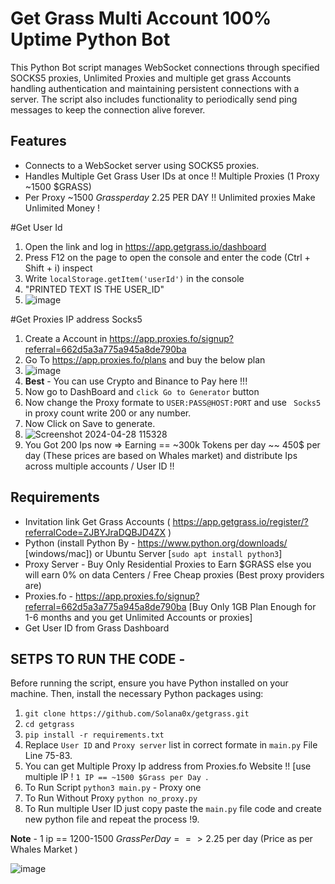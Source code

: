 # Get Grass Multi Account 100% Uptime Python Bot

This Python Bot script manages WebSocket connections through specified SOCKS5 proxies, Unlimited Proxies and multiple get grass Accounts handling authentication and maintaining persistent connections with a server. The script also includes functionality to periodically send ping messages to keep the connection alive forever.

## Features

- Connects to a WebSocket server using SOCKS5 proxies.
- Handles Multiple Get Grass User IDs at once !! Multiple Proxies (1 Proxy ~1500 $GRASS)
- Per Proxy ~1500 $Grass per day ~2.25$ PER DAY !! Unlimited proxies Make Unlimited Money !

#Get User Id 

1. Open the link and log in https://app.getgrass.io/dashboard
2. Press F12 on the page to open the console and enter the code (Ctrl + Shift + i) inspect
3. Write `localStorage.getItem('userId')` in the console
4. "PRINTED TEXT IS THE USER_ID"
5. ![image](https://github.com/Solana0x/getgrass/assets/142747768/099b7ce1-1c56-4709-a9ba-7c45fc65ef2d)

#Get Proxies IP address Socks5 

1. Create a Account in https://app.proxies.fo/signup?referral=662d5a3a775a945a8de790ba
2. Go To https://app.proxies.fo/plans and buy the below plan
3. ![image](https://github.com/Solana0x/getgrass/assets/142747768/3512c651-0f7a-416a-b783-34d2e28bbcee)
4. **Best** - You can use Crypto and Binance to Pay here !!!
5. Now go to DashBoard and `click Go to Generator` button
6. Now change the Proxy formate to ` USER:PASS@HOST:PORT ` and use ` Socks5` in proxy count write 200 or any number.
7. Now Click on Save to generate.
8. ![Screenshot 2024-04-28 115328](https://github.com/Solana0x/getgrass/assets/142747768/859f91ce-a04d-4cb7-a7f6-642d03ef76d6)
9. You Got 200 Ips now => Earning == ~300k Tokens per day ~~ 450$ per day (These prices are based on Whales market) and distribute Ips across multiple accounts / User ID !!

## Requirements

- Invitation link Get Grass Accounts ( https://app.getgrass.io/register/?referralCode=ZJBYJraDQBJD4ZX )
- Python (install Python By - https://www.python.org/downloads/ [windows/mac]) or Ubuntu Server [`sudo apt install python3`]
- Proxy Server - Buy Only Residential Proxies to Earn $GRASS else you will earn 0% on data Centers / Free Cheap proxies (Best proxy providers are)
- Proxies.fo -  https://app.proxies.fo/signup?referral=662d5a3a775a945a8de790ba [Buy Only 1GB Plan Enough for 1-6 months and you get Unlimited Accounts or proxies]
- Get User ID from Grass Dashboard

## SETPS TO RUN THE CODE -

Before running the script, ensure you have Python installed on your machine. Then, install the necessary Python packages using:

1. ``` git clone https://github.com/Solana0x/getgrass.git ```
2. ``` cd getgrass ```
3. ``` pip install -r requirements.txt ```
4. Replace `User ID` and `Proxy server` list in correct formate in `main.py` File Line 75-83.
5. You can get Multiple Proxy Ip address from Proxies.fo Website !! [use multiple IP ! `1 IP == ~1500 $Grass per Day `.
6. To Run Script `python3 main.py` - Proxy one
7. To Run Without Proxy `python no_proxy.py`
8. To Run multiple User ID just copy paste the `main.py` file code and create new python file and repeat the process !9. 

**Note** - 1 ip == 1200-1500 $Grass Per Day ==> 2.25$ per day (Price as per Whales Market )

![image](https://github.com/Solana0x/getgrass/assets/142747768/27b7b243-07cc-4e66-9f23-1a6091702e0d)

